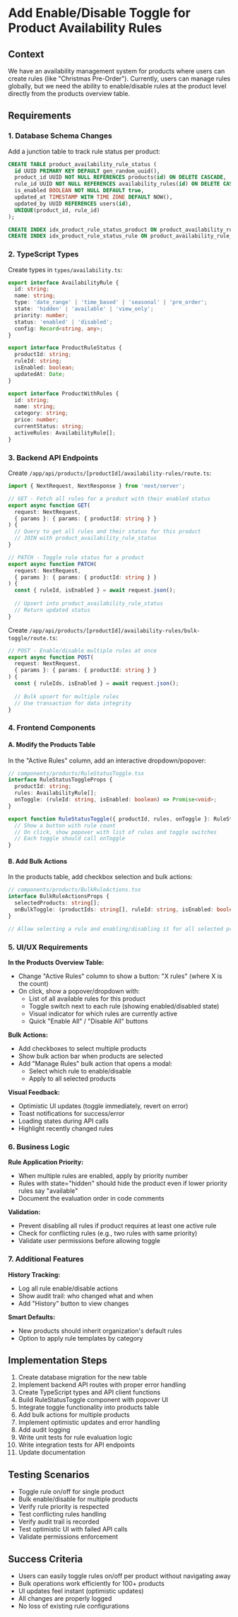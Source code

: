 # Add Enable/Disable Toggle for Product Availability Rules

## Context
We have an availability management system for products where users can create rules (like "Christmas Pre-Order"). Currently, users can manage rules globally, but we need the ability to enable/disable rules at the product level directly from the products overview table.

## Requirements

### 1. Database Schema Changes
Add a junction table to track rule status per product:

```sql
CREATE TABLE product_availability_rule_status (
  id UUID PRIMARY KEY DEFAULT gen_random_uuid(),
  product_id UUID NOT NULL REFERENCES products(id) ON DELETE CASCADE,
  rule_id UUID NOT NULL REFERENCES availability_rules(id) ON DELETE CASCADE,
  is_enabled BOOLEAN NOT NULL DEFAULT true,
  updated_at TIMESTAMP WITH TIME ZONE DEFAULT NOW(),
  updated_by UUID REFERENCES users(id),
  UNIQUE(product_id, rule_id)
);

CREATE INDEX idx_product_rule_status_product ON product_availability_rule_status(product_id);
CREATE INDEX idx_product_rule_status_rule ON product_availability_rule_status(rule_id);
```



### 2. TypeScript Types

Create types in `types/availability.ts`:

```typescript
export interface AvailabilityRule {
  id: string;
  name: string;
  type: 'date_range' | 'time_based' | 'seasonal' | 'pre_order';
  state: 'hidden' | 'available' | 'view_only';
  priority: number;
  status: 'enabled' | 'disabled';
  config: Record<string, any>;
}

export interface ProductRuleStatus {
  productId: string;
  ruleId: string;
  isEnabled: boolean;
  updatedAt: Date;
}

export interface ProductWithRules {
  id: string;
  name: string;
  category: string;
  price: number;
  currentStatus: string;
  activeRules: AvailabilityRule[];
}
```

### 3. Backend API Endpoints

Create `/app/api/products/[productId]/availability-rules/route.ts`:

```typescript
import { NextRequest, NextResponse } from 'next/server';

// GET - Fetch all rules for a product with their enabled status
export async function GET(
  request: NextRequest,
  { params }: { params: { productId: string } }
) {
  // Query to get all rules and their status for this product
  // JOIN with product_availability_rule_status
}

// PATCH - Toggle rule status for a product
export async function PATCH(
  request: NextRequest,
  { params }: { params: { productId: string } }
) {
  const { ruleId, isEnabled } = await request.json();
  
  // Upsert into product_availability_rule_status
  // Return updated status
}
```

Create `/app/api/products/[productId]/availability-rules/bulk-toggle/route.ts`:

```typescript
// POST - Enable/disable multiple rules at once
export async function POST(
  request: NextRequest,
  { params }: { params: { productId: string } }
) {
  const { ruleIds, isEnabled } = await request.json();
  
  // Bulk upsert for multiple rules
  // Use transaction for data integrity
}
```

### 4. Frontend Components

#### A. Modify the Products Table

In the "Active Rules" column, add an interactive dropdown/popover:

```typescript
// components/products/RuleStatusToggle.tsx
interface RuleStatusToggleProps {
  productId: string;
  rules: AvailabilityRule[];
  onToggle: (ruleId: string, isEnabled: boolean) => Promise<void>;
}

export function RuleStatusToggle({ productId, rules, onToggle }: RuleStatusToggleProps) {
  // Show a button with rule count
  // On click, show popover with list of rules and toggle switches
  // Each toggle should call onToggle
}
```

#### B. Add Bulk Actions

In the products table, add checkbox selection and bulk actions:

```typescript
// components/products/BulkRuleActions.tsx
interface BulkRuleActionsProps {
  selectedProducts: string[];
  onBulkToggle: (productIds: string[], ruleId: string, isEnabled: boolean) => Promise<void>;
}

// Allow selecting a rule and enabling/disabling it for all selected products
```

### 5. UI/UX Requirements

**In the Products Overview Table:**

- Change "Active Rules" column to show a button: "X rules" (where X is the count)
- On click, show a popover/dropdown with:
  - List of all available rules for this product
  - Toggle switch next to each rule (showing enabled/disabled state)
  - Visual indicator for which rules are currently active
  - Quick "Enable All" / "Disable All" buttons

**Bulk Actions:**

- Add checkboxes to select multiple products
- Show bulk action bar when products are selected
- Add "Manage Rules" bulk action that opens a modal:
  - Select which rule to enable/disable
  - Apply to all selected products

**Visual Feedback:**

- Optimistic UI updates (toggle immediately, revert on error)
- Toast notifications for success/error
- Loading states during API calls
- Highlight recently changed rules

### 6. Business Logic

**Rule Application Priority:**

- When multiple rules are enabled, apply by priority number
- Rules with state="hidden" should hide the product even if lower priority rules say "available"
- Document the evaluation order in code comments

**Validation:**

- Prevent disabling all rules if product requires at least one active rule
- Check for conflicting rules (e.g., two rules with same priority)
- Validate user permissions before allowing toggle

### 7. Additional Features

**History Tracking:**

- Log all rule enable/disable actions
- Show audit trail: who changed what and when
- Add "History" button to view changes

**Smart Defaults:**

- New products should inherit organization's default rules
- Option to apply rule templates by category

## Implementation Steps

1. Create database migration for the new table
2. Implement backend API routes with proper error handling
3. Create TypeScript types and API client functions
4. Build RuleStatusToggle component with popover UI
5. Integrate toggle functionality into products table
6. Add bulk actions for multiple products
7. Implement optimistic updates and error handling
8. Add audit logging
9. Write unit tests for rule evaluation logic
10. Write integration tests for API endpoints
11. Update documentation

## Testing Scenarios

- Toggle rule on/off for single product
- Bulk enable/disable for multiple products
- Verify rule priority is respected
- Test conflicting rules handling
- Verify audit trail is recorded
- Test optimistic UI with failed API calls
- Validate permissions enforcement

## Success Criteria

- Users can easily toggle rules on/off per product without navigating away
- Bulk operations work efficiently for 100+ products
- UI updates feel instant (optimistic updates)
- All changes are properly logged
- No loss of existing rule configurations

